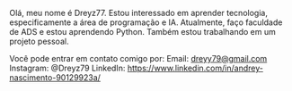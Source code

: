Olá, meu nome é Dreyz77.
Estou interessado em aprender tecnologia, especificamente a área de programação e IA. 
Atualmente, faço faculdade de ADS e estou aprendendo Python. Também estou trabalhando em um projeto pessoal.

Você pode entrar em contato comigo por:
Email: dreyy79@gmail.com
Instagram: @Dreyz79
LinkedIn: https://www.linkedin.com/in/andrey-nascimento-90129923a/

<!---
Dreyz77/Dreyz77 is a ✨ special ✨ repository because its `README.md` (this file) appears on your GitHub profile.
You can click the Preview link to take a look at your changes.
--->
